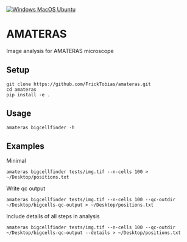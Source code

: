 [![Windows MacOS Ubuntu](https://github.com/FrickTobias/amateras/actions/workflows/tests.yml/badge.svg)](https://github.com/FrickTobias/amateras/actions/workflows/tests.yml)

# AMATERAS

Image analysis for AMATERAS microscope

## Setup

    git clone https://github.com/FrickTobias/amateras.git
    cd amateras
    pip install -e .

## Usage

    amateras bigcellfinder -h

## Examples

Minimal

    amateras bigcellfinder tests/img.tif --n-cells 100 > ~/Desktop/positions.txt

Write qc output

    amateras bigcellfinder tests/img.tif --n-cells 100 --qc-outdir ~/Desktop/bigcells-qc-output > ~/Desktop/positions.txt

Include details of all steps in analysis

    amateras bigcellfinder tests/img.tif --n-cells 100 --qc-outdir ~/Desktop/bigcells-qc-output --details > ~/Desktop/positions.txt

    